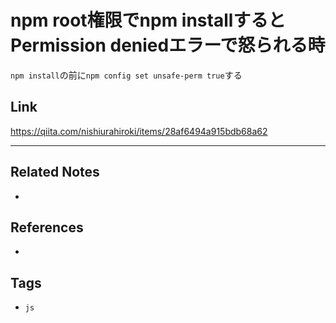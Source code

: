 # npm root権限でnpm installするとPermission deniedエラーで怒られる時
`npm install`の前に`npm config set unsafe-perm true`する

## Link
https://qiita.com/nishiurahiroki/items/28af6494a915bdb68a62

---
## Related Notes
- 

## References
- 

## Tags
- `js` 